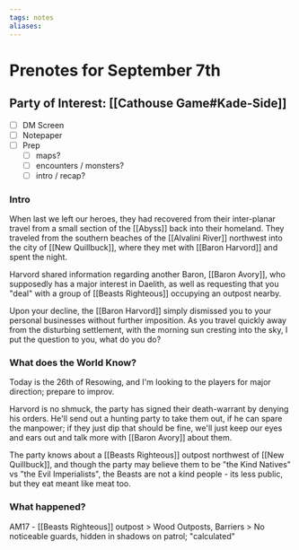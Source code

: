 ```yaml
---
tags: notes
aliases:
---
```


# Prenotes for September 7th
## Party of Interest: [[Cathouse Game#Kade-Side]]
- [ ] DM Screen
- [ ] Notepaper
- [ ] Prep
	- [ ] maps?
	- [ ] encounters / monsters?
	- [ ] intro / recap?

### Intro

When last we left our heroes, they had recovered from their inter-planar travel from a small section of the [[Abyss]] back into their homeland. They traveled from the southern beaches of the [[Alvalini River]] northwest into the city of [[New Quillbuck]], where they met with [[Baron Harvord]] and spent the night. 

Harvord shared information regarding another Baron, [[Baron Avory]], who supposedly has a major interest in Daelith, as well as requesting that you "deal" with a group of [[Beasts Righteous]] occupying an outpost nearby.

Upon your decline, the [[Baron Harvord]] simply dismissed you to your personal businesses without further imposition. As you travel quickly away from the disturbing settlement, with the morning sun cresting into the sky, I put the question to you, what do you do?

### What does the World Know?

Today is the 26th of Resowing, and I'm looking to the players for major direction; prepare to improv.

Harvord is no shmuck, the party has signed their death-warrant by denying his orders. He'll send out a hunting party to take them out, if he can spare the manpower; if they just dip that should be fine, we'll just keep our eyes and ears out and talk more with [[Baron Avory]] about them.

The party knows about a [[Beasts Righteous]] outpost northwest of [[New Quillbuck]], and though the party may believe them to be "the Kind Natives" vs "the Evil Imperialists", the Beasts are not a kind people - its less public, but they eat meant like meat too.

### What happened?

AM17 - [[Beasts Righteous]] outpost
	> Wood Outposts, Barriers
	> No noticeable guards, hidden in shadows on patrol; "calculated"